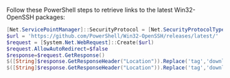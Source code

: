 Follow these PowerShell steps to retrieve links to the latest Win32-OpenSSH packages:

```powershell
[Net.ServicePointManager]::SecurityProtocol = [Net.SecurityProtocolType]::Tls12
$url = 'https://github.com/PowerShell/Win32-OpenSSH/releases/latest/'
$request = [System.Net.WebRequest]::Create($url)
$request.AllowAutoRedirect=$false
$response=$request.GetResponse()
$([String]$response.GetResponseHeader("Location")).Replace('tag','download') + '/OpenSSH-Win64.zip'  
$([String]$response.GetResponseHeader("Location")).Replace('tag','download') + '/OpenSSH-Win32.zip'
```